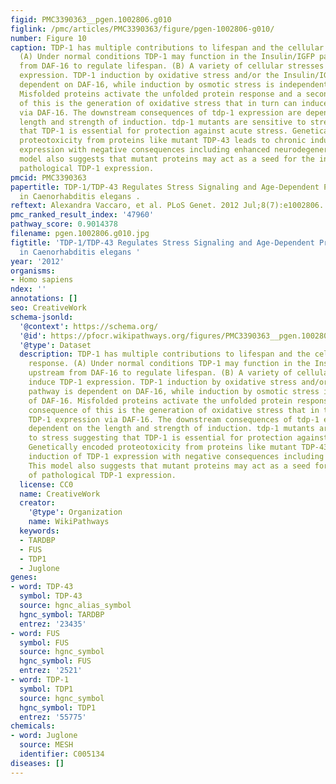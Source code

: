 ```yaml
---
figid: PMC3390363__pgen.1002806.g010
figlink: /pmc/articles/PMC3390363/figure/pgen-1002806-g010/
number: Figure 10
caption: TDP-1 has multiple contributions to lifespan and the cellular stress response.
  (A) Under normal conditions TDP-1 may function in the Insulin/IGFP pathway upstream
  from DAF-16 to regulate lifespan. (B) A variety of cellular stresses induce TDP-1
  expression. TDP-1 induction by oxidative stress and/or the Insulin/IGF pathway is
  dependent on DAF-16, while induction by osmotic stress is independent of DAF-16.
  Misfolded proteins activate the unfolded protein response and a secondary consequence
  of this is the generation of oxidative stress that in turn can induce TDP-1 expression
  via DAF-16. The downstream consequences of tdp-1 expression are dependent on the
  length and strength of induction. tdp-1 mutants are sensitive to stress suggesting
  that TDP-1 is essential for protection against acute stress. Genetically encoded
  proteotoxicity from proteins like mutant TDP-43 leads to chronic induction of TDP-1
  expression with negative consequences including enhanced neurodegeneration. This
  model also suggests that mutant proteins may act as a seed for the induction of
  pathological TDP-1 expression.
pmcid: PMC3390363
papertitle: TDP-1/TDP-43 Regulates Stress Signaling and Age-Dependent Proteotoxicity
  in Caenorhabditis elegans .
reftext: Alexandra Vaccaro, et al. PLoS Genet. 2012 Jul;8(7):e1002806.
pmc_ranked_result_index: '47960'
pathway_score: 0.9014378
filename: pgen.1002806.g010.jpg
figtitle: 'TDP-1/TDP-43 Regulates Stress Signaling and Age-Dependent Proteotoxicity
  in Caenorhabditis elegans '
year: '2012'
organisms:
- Homo sapiens
ndex: ''
annotations: []
seo: CreativeWork
schema-jsonld:
  '@context': https://schema.org/
  '@id': https://pfocr.wikipathways.org/figures/PMC3390363__pgen.1002806.g010.html
  '@type': Dataset
  description: TDP-1 has multiple contributions to lifespan and the cellular stress
    response. (A) Under normal conditions TDP-1 may function in the Insulin/IGFP pathway
    upstream from DAF-16 to regulate lifespan. (B) A variety of cellular stresses
    induce TDP-1 expression. TDP-1 induction by oxidative stress and/or the Insulin/IGF
    pathway is dependent on DAF-16, while induction by osmotic stress is independent
    of DAF-16. Misfolded proteins activate the unfolded protein response and a secondary
    consequence of this is the generation of oxidative stress that in turn can induce
    TDP-1 expression via DAF-16. The downstream consequences of tdp-1 expression are
    dependent on the length and strength of induction. tdp-1 mutants are sensitive
    to stress suggesting that TDP-1 is essential for protection against acute stress.
    Genetically encoded proteotoxicity from proteins like mutant TDP-43 leads to chronic
    induction of TDP-1 expression with negative consequences including enhanced neurodegeneration.
    This model also suggests that mutant proteins may act as a seed for the induction
    of pathological TDP-1 expression.
  license: CC0
  name: CreativeWork
  creator:
    '@type': Organization
    name: WikiPathways
  keywords:
  - TARDBP
  - FUS
  - TDP1
  - Juglone
genes:
- word: TDP-43
  symbol: TDP-43
  source: hgnc_alias_symbol
  hgnc_symbol: TARDBP
  entrez: '23435'
- word: FUS
  symbol: FUS
  source: hgnc_symbol
  hgnc_symbol: FUS
  entrez: '2521'
- word: TDP-1
  symbol: TDP1
  source: hgnc_symbol
  hgnc_symbol: TDP1
  entrez: '55775'
chemicals:
- word: Juglone
  source: MESH
  identifier: C005134
diseases: []
---
```

